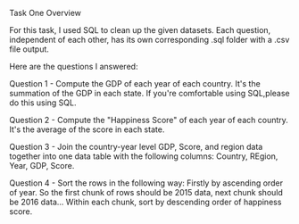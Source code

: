 Task One Overview

For this task, I used SQL to clean up the given datasets. Each question, independent of each other, has its own corresponding .sql folder with a .csv file output.

Here are the questions I answered:

Question 1 - Compute the GDP of each year of each country. It's the summation of the GDP in each state. If you're comfortable using SQL,please do this using SQL.

Question 2 - Compute the "Happiness Score" of each year of each country. It's the average of the score in each state.

Question 3 - Join the country-year level GDP, Score, and region data together into one data table with the following columns: Country, REgion, Year, GDP, Score.

Question 4 - Sort the rows in the following way: Firstly by ascending order of year. So the first chunk of rows should be 2015 data, next chunk should be 2016 data... Within each chunk, sort by descending order of happiness score.
